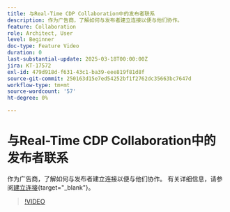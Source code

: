 ```yaml
---
title: 与Real-Time CDP Collaboration中的发布者联系
description: 作为广告商，了解如何与发布者建立连接以便与他们协作。
feature: Collaboration
role: Architect, User
level: Beginner
doc-type: Feature Video
duration: 0
last-substantial-update: 2025-03-18T00:00:00Z
jira: KT-17572
exl-id: 479d918d-f631-43c1-ba39-eee819f81d8f
source-git-commit: 250163d15e7ed54252bf1f2762dc35663bc7647d
workflow-type: tm+mt
source-wordcount: '57'
ht-degree: 0%

---
```


# 与Real-Time CDP Collaboration中的发布者联系

作为广告商，了解如何与发布者建立连接以便与他们协作。 有关详细信息，请参阅[建立连接](https://experienceleague.adobe.com/en/docs/real-time-cdp-collaboration/using/connect/establishing-connections){target="_blank"}。

>[!VIDEO](https://video.tv.adobe.com/v/3452218/?learn=on&enablevpops)
